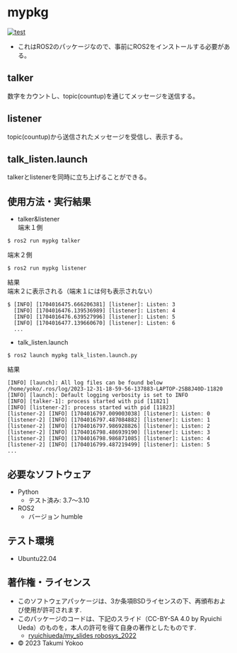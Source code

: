 # mypkg
[![test](https://github.com/yokkotaku/mypkg/actions/workflows/test.yml/badge.svg)](https://github.com/yokkotaku/mypkg/actions/workflows/test.yml)
* これはROS2のパッケージなので、事前にROS2をインストールする必要がある。
## talker
数字をカウントし、topic(countup)を通じてメッセージを送信する。

## listener
topic(countup)から送信されたメッセージを受信し、表示する。

## talk_listen.launch
talkerとlistenerを同時に立ち上げることができる。

## 使用方法・実行結果
* talker&listener  
端末１側
```
$ ros2 run mypkg talker
```
端末２側
```
$ ros2 run mypkg listener
```
結果  
端末２に表示される（端末１には何も表示されない）
```
$ [INFO] [1704016475.666206381] [listener]: Listen: 3
  [INFO] [1704016476.139536989] [listener]: Listen: 4
  [INFO] [1704016476.639527996] [listener]: Listen: 5
  [INFO] [1704016477.139660670] [listener]: Listen: 6
  ...
```
* talk_listen.launch
```
$ ros2 launch mypkg talk_listen.launch.py
```
結果
```
[INFO] [launch]: All log files can be found below /home/yoko/.ros/log/2023-12-31-18-59-56-137883-LAPTOP-2SB8J40D-11820
[INFO] [launch]: Default logging verbosity is set to INFO
[INFO] [talker-1]: process started with pid [11821]
[INFO] [listener-2]: process started with pid [11823]
[listener-2] [INFO] [1704016797.009003038] [listener]: Listen: 0
[listener-2] [INFO] [1704016797.487084882] [listener]: Listen: 1
[listener-2] [INFO] [1704016797.986928826] [listener]: Listen: 2
[listener-2] [INFO] [1704016798.486939190] [listener]: Listen: 3
[listener-2] [INFO] [1704016798.986871085] [listener]: Listen: 4
[listener-2] [INFO] [1704016799.487219499] [listener]: Listen: 5
...
```

## 必要なソフトウェア
* Python
  * テスト済み: 3.7〜3.10
* ROS2
  * バージョン humble

## テスト環境
* Ubuntu22.04

## 著作権・ライセンス
* このソフトウェアパッケージは、3か条項BSDライセンスの下、再頒布および使用が許可されます.
* このパッケージのコードは、下記のスライド（CC-BY-SA 4.0 by Ryuichi Ueda）のものを，本人の許可を得て自身の著作としたものです.
	* [ryuichiueda/my_slides robosys_2022](https://github.com/ryuichiueda/my_slides/tree/master/robosys_2022)
* © 2023 Takumi Yokoo
